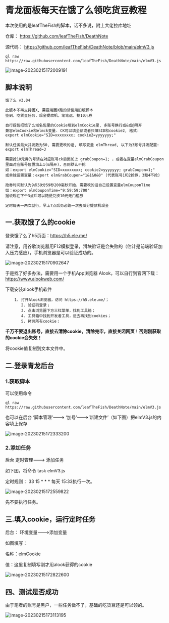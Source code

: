 # 青龙面板每天在饿了么领吃货豆教程



本次使用的是leafTheFish的脚本，话不多说，附上大佬拉库地址

仓库： https://github.com/leafTheFish/DeathNote

源代码： https://github.com/leafTheFish/DeathNote/blob/main/elmV3.js

```
ql raw https://raw.githubusercontent.com/leafTheFish/DeathNote/main/elmV3.js
```

![image-20230215172009191](H:/typora_images/image-20230215172009191.png)

## 脚本说明

```
饿了么 v3.04

此版本不再支持圈X, 需要用圈X跑的请使用旧版脚本
签到，吃货豆任务，现金提款机，笔笔返，抢10元券

自行捉包把饿了么域名包里的Cookie填到elmCookie里, 多账号换行或&或@隔开
兼容elmCookie和elmck变量. CK可以填全部或者只填SID和cookie2, 格式:
export elmCookie="SID=xxxxxxxx; cookie2=yyyyyyy;"

默认任务最大并发数为50, 需要更改的话, 填写变量 elmThread, 以下为3账号并发配置:
export elmThread=3

需要抢10元券的号请在对应账号ck后面加上 grabCoupon=1; ，或者在变量elmGrabCoupon里面对应账号位置填上1(&隔开)，否则默认不抢
如：export elmCookie="SID=xxxxxxxx; cookie2=yyyyyyy; grabCoupon=1;"
或单独设置变量：export elmGrabCoupon="1&1&0&0" (代表账号1和2抢券，3和4不抢)

抢券时间默认为9点59分59秒200毫秒开始，需要改的话自己设置变量elmCouponTime
如：export elmCouponTime="9:59:59:700"
据说现在下午3点后可以随便兑换10元无门槛券

定时每天一两次就行，早上7点后务必跑一次去瓜分提款机现金
```



## 一.获取饿了么的cookie

登录饿了么了h5页面：https://h5.ele.me/

请注意，用谷歌浏览器用F12模拟登录，滑块验证是会失败的（估计是前端验证加入压力感应），手机浏览器是可以验证成功的。

![image-20230215170902647](https://imgoss.xgss.net/picgo/image-20230215170902647.png?aliyun)

于是找了好多办法，需要用一个手机App浏览器 Alook，可以自行到官网下载：https://www.alookweb.com/

下载安装alook手机软件

        1. 打开Alook浏览器，访问 https://h5.ele.me/；
           2. 验证码登录；
           3. 点击浏览器下方三杠菜单，找到工具箱；
           4. 工具箱中找到开发者工具，进去再找到cookies；
           5. 拷贝所有cookie；

**千万不要退出账号，直接去清除cookie，清除完毕，直接关闭网页！否则刚获取的cookie会失效！**

将cookie值复制到文本文件中。

## 二.登录青龙后台

### 1.获取脚本

可以使用命令

```
ql raw https://raw.githubusercontent.com/leafTheFish/DeathNote/main/elmV3.js
```

也可以在后台 ‘脚本管理’---> ‘加号’--->‘新建文件’（如下图）把elmV3.js的内容填上保存

![image-20230215172333200](https://imgoss.xgss.net/picgo/image-20230215172333200.png?aliyun)

### 2.添加任务

后台 定时管理---> 添加任务 

如下图，将命令 task elmV3.js 

定时规则： 33 15 * * * 每天 15:33执行一次。

![image-20230215172559822](https://imgoss.xgss.net/picgo/image-20230215172559822.png?aliyun)

先不要执行任务。

## 三.填入cookie，运行定时任务

后台： 环境变量--->添加变量

如图填写：

名称：elmCookie

值：这里复制填写刚才用alook获得的cookie

![image-20230215172822600](https://imgoss.xgss.net/picgo/image-20230215172822600.png?aliyun)

## 四、测试是否成功

由于笔者的账号是黑户，一些任务做不了，基础的吃货豆还是可以领的。

![image-20230215173113195](https://imgoss.xgss.net/picgo/image-20230215173113195.png?aliyun)